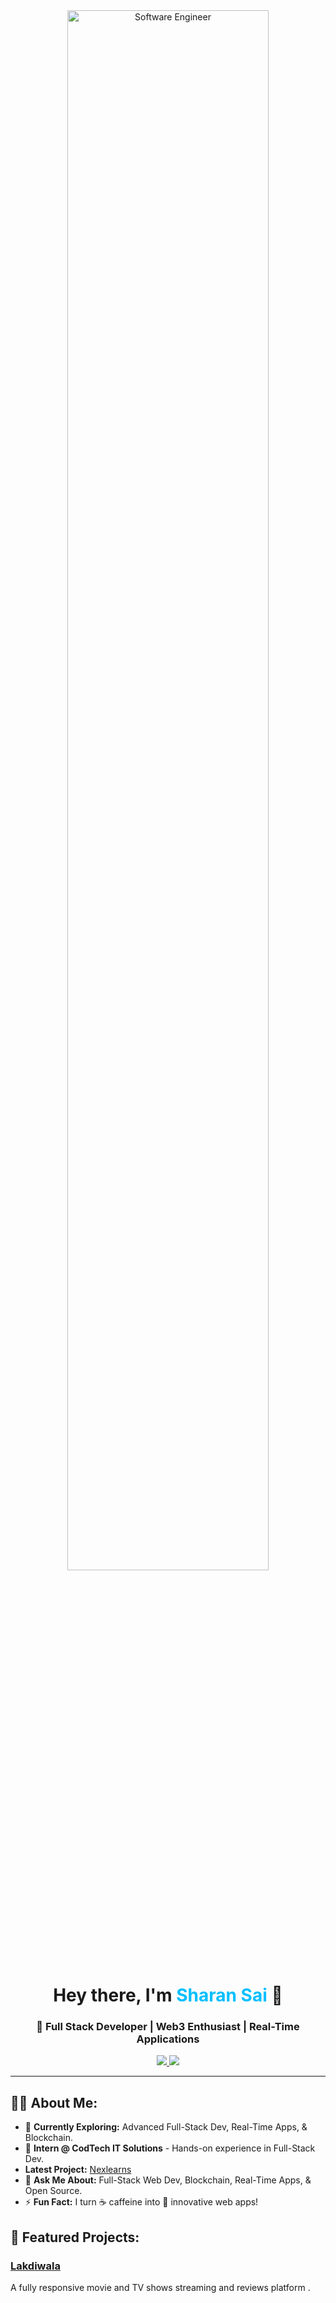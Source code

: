 <div align="center">
  <img src="https://www.joberty.com/blog/content/images/2023/09/software-engineer.png" alt="Software Engineer" width="80%" style="border-radius: 10px;"/>
</div>

<h1 align="center">Hey there, I'm <span style="color:#00bfff;">Sharan Sai</span> 👋</h1>
<h3 align="center">🚀 Full Stack Developer | Web3 Enthusiast | Real-Time Applications</h3>

<p align="center">
  <a href="https://sharansai47-portfolio.vercel.app/" target="_blank">
    <img src="https://img.shields.io/badge/🔗%20Portfolio-Visit%20Now-00bfff?style=for-the-badge" />
  </a>
  <a href="mailto:sharansai047@gmail.com">
    <img src="https://img.shields.io/badge/📩%20Email%20Me-ff5733?style=for-the-badge" />
  </a>
</p>

---

## 👨‍💻 About Me:
- 🌱 **Currently Exploring:** Advanced Full-Stack Dev, Real-Time Apps, & Blockchain.
- 💼 **Intern @ CodTech IT Solutions** - Hands-on experience in Full-Stack Dev.
-  **Latest Project:** [Nexlearns ](https://www.nexlearns.com/)
- 💬 **Ask Me About:** Full-Stack Web Dev, Blockchain, Real-Time Apps, & Open Source.
- ⚡ **Fun Fact:** I turn ☕ caffeine into 🚀 innovative web apps!

## 🚀 Featured Projects:
###  [Lakdiwala](https://www.lakdiwala.org.in/) 
A fully responsive movie and TV shows streaming and reviews platform .

